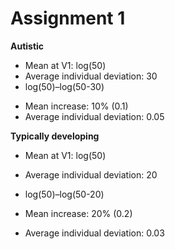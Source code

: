 # Assignment 1
**Autistic**
* Mean at V1: log(50)
* Average individual deviation: 30
* log(50)–log(50-30)

- Mean increase: 10% (0.1)
- Average individual deviation: 0.05

**Typically developing**
- Mean at V1: log(50)
- Average individual deviation: 20
- log(50)–log(50-20)

- Mean increase: 20% (0.2)
- Average individual deviation: 0.03